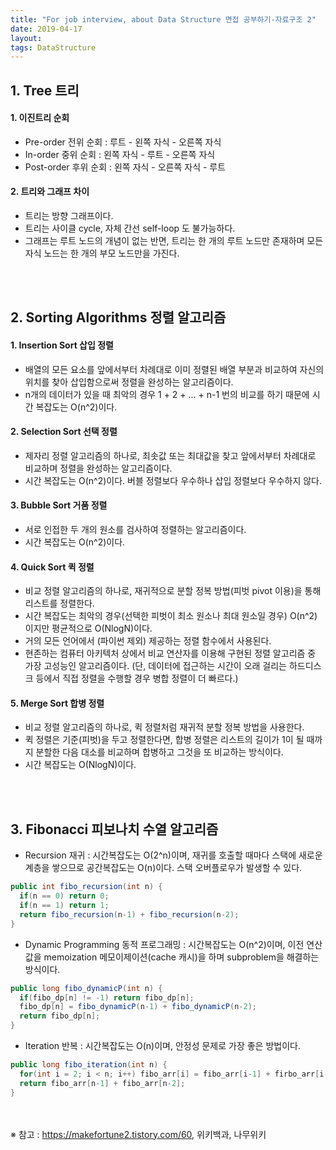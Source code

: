 ```yaml
---
title: "For job interview, about Data Structure 면접 공부하기-자료구조 2"
date: 2019-04-17
layout:
tags: DataStructure
---
```


## 1. Tree 트리
#### 1. 이진트리 순회
- Pre-order 전위 순회 : 루트 - 왼쪽 자식 - 오른쪽 자식
- In-order 중위 순회 : 왼쪽 자식 - 루트 - 오른쪽 자식
- Post-order 후위 순회 : 왼쪽 자식 - 오른쪽 자식 - 루트

#### 2. 트리와 그래프 차이
- 트리는 방향 그래프이다.
- 트리는 사이클 cycle, 자체 간선 self-loop 도 불가능하다.
- 그래프는 루트 노드의 개념이 없는 반면, 트리는 한 개의 루트 노드만 존재하며 모든 자식 노드는 한 개의 부모 노드만을 가진다.

<br><br>
## 2. Sorting Algorithms 정렬 알고리즘
#### 1. Insertion Sort 삽입 정렬
- 배열의 모든 요소를 앞에서부터 차례대로 이미 정렬된 배열 부분과 비교하여 자신의 위치를 찾아 삽입함으로써 정렬을 완성하는 알고리즘이다.
- n개의 데이터가 있을 때 최악의 경우 1 + 2 + ... + n-1 번의 비교를 하기 때문에 시간 복잡도는 O(n^2)이다.

#### 2. Selection Sort 선택 정렬
- 제자리 정렬 알고리즘의 하나로, 최솟값 또는 최대값을 찾고 앞에서부터 차례대로 비교하며 정렬을 완성하는 알고리즘이다.
- 시간 복잡도는 O(n^2)이다. 버블 정렬보다 우수하나 삽입 정렬보다 우수하지 않다.

#### 3. Bubble Sort 거품 정렬
- 서로 인접한 두 개의 원소를 검사하여 정렬하는 알고리즘이다. 
- 시간 복잡도는 O(n^2)이다.

#### 4. Quick Sort 퀵 정렬
- 비교 정렬 알고리즘의 하나로, 재귀적으로 분할 정복 방법(피벗 pivot 이용)을 통해 리스트를 정렬한다. 
- 시간 복잡도는 최악의 경우(선택한 피벗이 최소 원소나 최대 원소일 경우) O(n^2)이지만 평균적으로 O(NlogN)이다.
- 거의 모든 언어에서 (파이썬 제외) 제공하는 정렬 함수에서 사용된다.
- 현존하는 컴퓨터 아키텍처 상에서 비교 연산자를 이용해 구현된 정렬 알고리즘 중 가장 고성능인 알고리즘이다. (단, 데이터에 접근하는 시간이 오래 걸리는 하드디스크 등에서 직접 정렬을 수행할 경우 병합 정렬이 더 빠르다.)

#### 5. Merge Sort 합병 정렬
- 비교 정렬 알고리즘의 하나로, 퀵 정렬처럼 재귀적 분할 정복 방법을 사용한다. 
- 퀵 정렬은 기준(피벗)을 두고 정렬한다면, 합병 정렬은 리스트의 길이가 1이 될 때까지 분할한 다음 대소를 비교하며 합병하고 그것을 또 비교하는 방식이다.
- 시간 복잡도는 O(NlogN)이다.

<br><br>
## 3. Fibonacci 피보나치 수열 알고리즘
- Recursion 재귀 : 시간복잡도는 O(2^n)이며, 재귀를 호출할 때마다 스택에 새로운 계층을 쌓으므로 공간복잡도는 O(n)이다. 스택 오버플로우가 발생할 수 있다.
```java
public int fibo_recursion(int n) {
  if(n == 0) return 0;
  if(n == 1) return 1;
  return fibo_recursion(n-1) + fibo_recursion(n-2);
}
```
- Dynamic Programming 동적 프로그래밍 : 시간복잡도는 O(n^2)이며, 이전 연산 값을 memoization 메모이제이션(cache 캐시)을 하며 subproblem을 해결하는 방식이다.
```java
public long fibo_dynamicP(int n) {
  if(fibo_dp[n] != -1) return fibo_dp[n];
  fibo_dp[n] = fibo_dynamicP(n-1) + fibo_dynamicP(n-2);
  return fibo_dp[n];
}
```
- Iteration 반복 : 시간복잡도는 O(n)이며, 안정성 문제로 가장 좋은 방법이다. 
```java
public long fibo_iteration(int n) {
  for(int i = 2; i < n; i++) fibo_arr[i] = fibo_arr[i-1] + firbo_arr[i-2];
  return fibo_arr[n-1] + fibo_arr[n-2];
}
```



<br><br>
※ 참고 : https://makefortune2.tistory.com/60, 위키백과, 나무위키 


